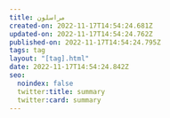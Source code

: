 ```yaml
---
title: مراسلون
created-on: 2022-11-17T14:54:24.681Z
updated-on: 2022-11-17T14:54:24.762Z
published-on: 2022-11-17T14:54:24.795Z
tags: tag
layout: "[tag].html"
date: 2022-11-17T14:54:24.842Z
seo:
  noindex: false
  twitter:title: summary
  twitter:card: summary
---
```

